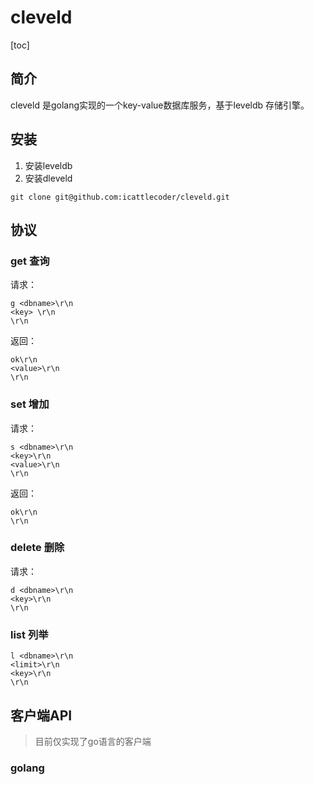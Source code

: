 cleveld
=======
[toc]

## 简介

cleveld 是golang实现的一个key-value数据库服务，基于leveldb 存储引擎。

## 安装

1. 安装leveldb
2. 安装dleveld
```
git clone git@github.com:icattlecoder/cleveld.git
```

## 协议

### get 查询

请求：

```
g <dbname>\r\n
<key> \r\n
\r\n
```

返回：

```
ok\r\n
<value>\r\n
\r\n
```


### set 增加

请求：

```
s <dbname>\r\n 
<key>\r\n
<value>\r\n
\r\n
```

返回：

```
ok\r\n
\r\n
```

### delete 删除


请求：

```
d <dbname>\r\n
<key>\r\n
\r\n
```

### list 列举

```
l <dbname>\r\n
<limit>\r\n
<key>\r\n
\r\n
``` 

## 客户端API
> 目前仅实现了go语言的客户端
### golang

